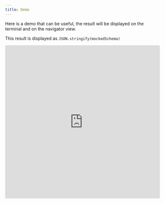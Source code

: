 ```yaml
---
title: Demo
---
```


Here is a demo that can be useful, the result will be displayed on the terminal and on
the navigator view.

This result is displayed as `JSON.stringify(mockedSchema)`

<iframe src="https://codesandbox.io/embed/vj5p6wqqv0?view=preview" style="width:100%; height:500px; border:0; border-radius: 4px; overflow:hidden;" sandbox="allow-modals allow-forms allow-popups allow-scripts allow-same-origin"></iframe>